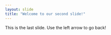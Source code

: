 ```yaml
---
layout: slide
title: "Welcome to our second slide!"
---
```

This is the last slide.
Use the left arrow to go back!
